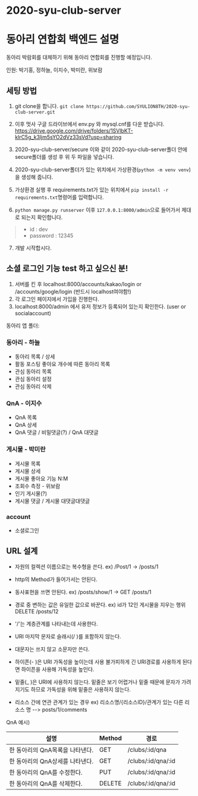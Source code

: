 # 2020-syu-club-server

# 동아리 연합회 백엔드 설명

동아리 박람회를 대체하기 위해 동아리 연합회를 진행할 예정입니다. 

인원: 박기홍, 정하늘, 이지수, 박미란, 위보람

## 세팅 방법

1. git clone을 합니다.
`git clone https://github.com/SYULION8TH/2020-syu-club-server.git`

2. 이후 멋사 구글 드라이브에서 env.py 와 mysql.cnf를 다운 받습니다.
https://drive.google.com/drive/folders/1SVlbKT-klrC5g_k3ljm5sYO2dVz33sVd?usp=sharing

3. 2020-syu-club-server/secure 이와 같이 2020-syu-club-server폴더 안에 secure폴더를 생성 후 위 두 파일을 넣습니다. 

4. 2020-syu-club-server폴더가 있는 위치에서 가상환경(`python -m venv venv`)을 생성해 줍니다.

5. 가상환경 실행 후 requirements.txt가 있는 위치에서 `pip install -r requirements.txt`명령어를 입력합니다.

6. `python manage.py runserver` 이후 `127.0.0.1:8000/admin`으로 들어가서 제대로 되는지 확인합니다.
> - id : dev
> - password : 12345

7. 개발 시작합시다.

## 소셜 로그인 기능 test 하고 싶으신 분!
1. 서버를 킨 후 localhost:8000/accounts/kakao/login or /accounts/google/login (반드시 localhost여야함!)
2. 각 로그인 페이지에서 가입을 진행한다.
3. localhost:8000/admin 에서 유저 정보가 등록되어 있는지 확인한다. (user or socialaccount)

동아리 앱 폴더:

### 동아리 - 하늘

- 동아리 목록 / 상세
- 활동 포스팅 좋아요 개수에 따른 동아리 목록
- 관심 동아리 목록
- 관심 동아리 설정
- 관심 동아리 삭제

### QnA - 이지수

- QnA 목록
- QnA 상세
- QnA 댓글 / 비밀댓글(?) / QnA 대댓글

### 게시물 - 박미란

- 게시물 목록 
- 게시물 상세
- 게시물 좋아요 기능 N:M
- 조회수 측정 - 위보람
- 인기 게시물(?)
- 게시물 댓글 / 게시물 대댓글대댓글

### account

- 소셜로그인


## URL 설계

+ 자원의 컬렉션 이름으로는 복수형을 쓴다.
ex) /Post/1 -> /posts/1
+ http의 Method가 들어가서는 안된다.
+ 동사표현을 쓰면 안된다.
ex) /posts/show/1 -> GET /posts/1 
+ 경로 중 변하는 값은 유일한 값으로 바꾼다.
ex) id가 12인 게시물을 지우는 행위 DELETE /posts/12

+ '/'는 계층관계를 나타내는데 사용한다.
+ URI 마지막 문자로 슬래시(/ )를 포함하지 않는다.
+ 대문자는 쓰지 않고 소문자만 쓴다.   
+ 하이픈(- )은 URI 가독성을 높이는데 사용
불가피하게 긴 URI경로를 사용하게 된다면 하이픈을 사용해 가독성을 높인다.
+ 밑줄(_ )은 URI에 사용하지 않는다.
밑줄은 보기 어렵거나 밑줄 때문에 문자가 가려지기도 하므로 가독성을 위해 밑줄은 사용하지 않는다.
+ 리소스 간에 연관 관계가 있는 경우
ex) 리소스명/{리소스ID}/관계가 있는 다른 리소스 명
--> posts/1/comments

QnA 예시)

|설명|Method|경로|
|----|-------|----|
|한 동아리의 QnA목록을 나타낸다.|GET|/clubs/:id/qna|
|한 동아리의 QnA상세를 나타낸다.|GET|/clubs/:id/qna/:id|
|한 동아리의 QnA를 수정한다.|PUT|/clubs/:id/qna/:id|
|한 동아리의 QnA를 삭제한다.|DELETE|/clubs/:id/qna/:id|
